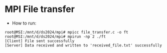 # MPI File transfer

- How to run:

```
root@MSI:/mnt/d/ds2024/mpi# mpicc file_transfer.c -o ft
root@MSI:/mnt/d/ds2024/mpi# mpirun -np 2 ./ft
[Client] File sent successfully
[Server] Data received and written to 'received_file.txt' successfully
```
